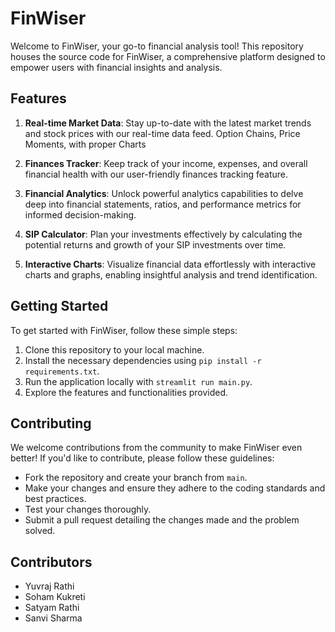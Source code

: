 # FinWiser

Welcome to FinWiser, your go-to financial analysis tool! This repository houses the source code for FinWiser, a comprehensive platform designed to empower users with financial insights and analysis.

## Features

1. **Real-time Market Data**: Stay up-to-date with the latest market trends and stock prices with our real-time data feed. Option Chains, Price Moments, with proper Charts

2. **Finances Tracker**: Keep track of your income, expenses, and overall financial health with our user-friendly finances tracking feature. 

3. **Financial Analytics**: Unlock powerful analytics capabilities to delve deep into financial statements, ratios, and performance metrics for informed decision-making.

4. **SIP Calculator**: Plan your investments effectively by calculating the potential returns and growth of your SIP investments over time. 

5. **Interactive Charts**: Visualize financial data effortlessly with interactive charts and graphs, enabling insightful analysis and trend identification.

## Getting Started

To get started with FinWiser, follow these simple steps:

1. Clone this repository to your local machine.
2. Install the necessary dependencies using `pip install -r requirements.txt`.
3. Run the application locally with `streamlit run main.py`.
4. Explore the features and functionalities provided.

## Contributing

We welcome contributions from the community to make FinWiser even better! If you'd like to contribute, please follow these guidelines:

- Fork the repository and create your branch from `main`.
- Make your changes and ensure they adhere to the coding standards and best practices.
- Test your changes thoroughly.
- Submit a pull request detailing the changes made and the problem solved.

## Contributors
* Yuvraj Rathi
* Soham Kukreti
* Satyam Rathi
* Sanvi Sharma
